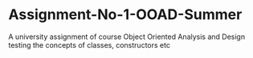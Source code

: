 # Assignment-No-1-OOAD-Summer
A university assignment of course Object Oriented Analysis and Design testing the concepts of classes, constructors etc
